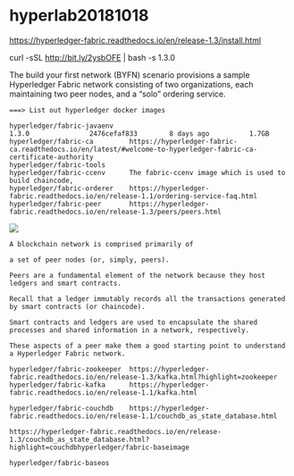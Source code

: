 # hyperlab20181018

https://hyperledger-fabric.readthedocs.io/en/release-1.3/install.html

curl -sSL http://bit.ly/2ysbOFE | bash -s 1.3.0

The build your first network (BYFN) scenario provisions a sample Hyperledger Fabric network 
consisting of two organizations, each maintaining two peer nodes, 
and a “solo” ordering service.

~~~~
===> List out hyperledger docker images

hyperledger/fabric-javaenv                                                                                           1.3.0               2476cefaf833        8 days ago          1.7GB
hyperledger/fabric-ca         https://hyperledger-fabric-ca.readthedocs.io/en/latest/#welcome-to-hyperledger-fabric-ca-certificate-authority                                                                                                     
hyperledger/fabric-tools                                                                                                  
hyperledger/fabric-ccenv      The fabric-ccenv image which is used to build chaincode,                                        hyperledger/fabric-orderer    https://hyperledger-fabric.readthedocs.io/en/release-1.1/ordering-service-faq.html              hyperledger/fabric-peer       https://hyperledger-fabric.readthedocs.io/en/release-1.3/peers/peers.html
~~~~

<img src="https://hyperledger-fabric.readthedocs.io/en/release-1.3/_images/peers.diagram.1.png">

~~~~
A blockchain network is comprised primarily of 

a set of peer nodes (or, simply, peers). 

Peers are a fundamental element of the network because they host ledgers and smart contracts. 

Recall that a ledger immutably records all the transactions generated by smart contracts (or chaincode). 

Smart contracts and ledgers are used to encapsulate the shared processes and shared information in a network, respectively. 

These aspects of a peer make them a good starting point to understand a Hyperledger Fabric network.

hyperledger/fabric-zookeeper  https://hyperledger-fabric.readthedocs.io/en/release-1.3/kafka.html?highlight=zookeeper                             
hyperledger/fabric-kafka      https://hyperledger-fabric.readthedocs.io/en/release-1.1/kafka.html

hyperledger/fabric-couchdb    https://hyperledger-fabric.readthedocs.io/en/release-1.1/couchdb_as_state_database.html 

https://hyperledger-fabric.readthedocs.io/en/release-1.3/couchdb_as_state_database.html?highlight=couchdbhyperledger/fabric-baseimage 

hyperledger/fabric-baseos                                                                                            

~~~~
